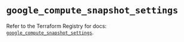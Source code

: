 # `google_compute_snapshot_settings`

Refer to the Terraform Registry for docs: [`google_compute_snapshot_settings`](https://registry.terraform.io/providers/hashicorp/google/6.50.0/docs/resources/compute_snapshot_settings).
